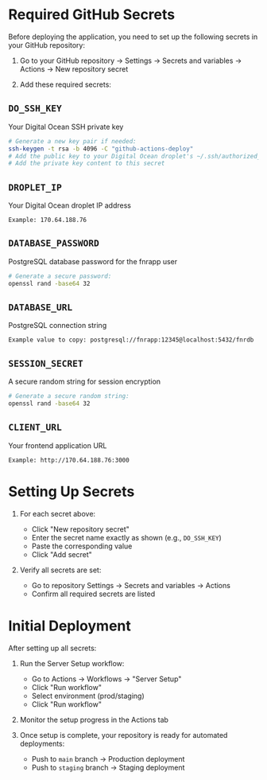 # Required GitHub Secrets

Before deploying the application, you need to set up the following secrets in your GitHub repository:

1. Go to your GitHub repository → Settings → Secrets and variables → Actions → New repository secret

2. Add these required secrets:

## `DO_SSH_KEY`
Your Digital Ocean SSH private key
```bash
# Generate a new key pair if needed:
ssh-keygen -t rsa -b 4096 -C "github-actions-deploy"
# Add the public key to your Digital Ocean droplet's ~/.ssh/authorized_keys
# Add the private key content to this secret
```

## `DROPLET_IP`
Your Digital Ocean droplet IP address
```
Example: 170.64.188.76
```

## `DATABASE_PASSWORD`
PostgreSQL database password for the fnrapp user
```bash
# Generate a secure password:
openssl rand -base64 32
```

## `DATABASE_URL`
PostgreSQL connection string
```
Example value to copy: postgresql://fnrapp:12345@localhost:5432/fnrdb
```

## `SESSION_SECRET`
A secure random string for session encryption
```bash
# Generate a secure random string:
openssl rand -base64 32
```

## `CLIENT_URL`
Your frontend application URL
```
Example: http://170.64.188.76:3000
```

# Setting Up Secrets

1. For each secret above:
   - Click "New repository secret"
   - Enter the secret name exactly as shown (e.g., `DO_SSH_KEY`)
   - Paste the corresponding value
   - Click "Add secret"

2. Verify all secrets are set:
   - Go to repository Settings → Secrets and variables → Actions
   - Confirm all required secrets are listed

# Initial Deployment

After setting up all secrets:

1. Run the Server Setup workflow:
   - Go to Actions → Workflows → "Server Setup"
   - Click "Run workflow"
   - Select environment (prod/staging)
   - Click "Run workflow"

2. Monitor the setup progress in the Actions tab

3. Once setup is complete, your repository is ready for automated deployments:
   - Push to `main` branch → Production deployment
   - Push to `staging` branch → Staging deployment
